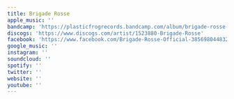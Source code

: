 ```yaml
---
title: Brigade Rosse
apple_music: ''
bandcamp: 'https://plasticfrogrecords.bandcamp.com/album/brigade-rosse-nachts-am-fenster'
discogs: 'https://www.discogs.com/artist/1523880-Brigade-Rosse'
facebook: 'https://www.facebook.com/Brigade-Rosse-Official-385698044832756'
google_music: ''
instagram: ''
soundcloud: ''
spotify: ''
twitter: ''
website: ''
youtube: ''
---
```

